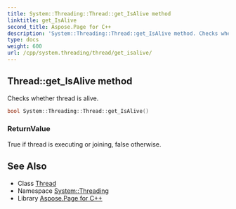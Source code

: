 ```yaml
---
title: System::Threading::Thread::get_IsAlive method
linktitle: get_IsAlive
second_title: Aspose.Page for C++
description: 'System::Threading::Thread::get_IsAlive method. Checks whether thread is alive in C++.'
type: docs
weight: 600
url: /cpp/system.threading/thread/get_isalive/
---
```

## Thread::get_IsAlive method


Checks whether thread is alive.

```cpp
bool System::Threading::Thread::get_IsAlive()
```


### ReturnValue

True if thread is executing or joining, false otherwise.

## See Also

* Class [Thread](../)
* Namespace [System::Threading](../../)
* Library [Aspose.Page for C++](../../../)
